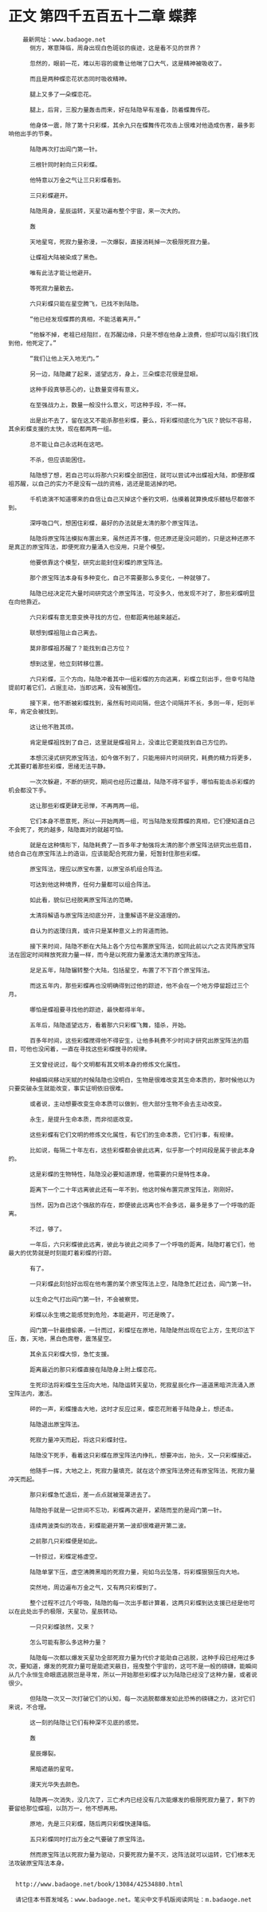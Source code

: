 # 正文 第四千五百五十二章 蝶葬
        最新网址：www.badaoge.net
          侧方，寒意降临，周身出现白色斑驳的痕迹，这是看不见的世界？
      
          忽然的，眼前一花，难以形容的疲惫让他喘了口大气，这是精神被吸收了。
      
          而且是两种蝶恋花状态同时吸收精神。
      
          腿上又多了一朵蝶恋花。
      
          腿上，后背，三股力量轰击而来，好在陆隐早有准备，防着蝶舞传花。
      
          他身体一震，除了第十只彩蝶，其余九只在蝶舞传花攻击上很难对他造成伤害，最多影响他出手的节奏。
      
          陆隐再次打出阎门第一针。
      
          三根针同时射向三只彩蝶。
      
          他特意以万金之气让三只彩蝶看到。
      
          三只彩蝶避开。
      
          陆隐周身，星辰运转，天星功遍布整个宇宙，来一次大的。
      
          轰
      
          天地星穹，死寂力量弥漫，一次爆裂，直接消耗掉一次极限死寂力量。
      
          让蝶祖大陆被染成了黑色。
      
          唯有此法才能让他避开。
      
          等死寂力量散去。
      
          六只彩蝶只能在星空腾飞，已找不到陆隐。
      
          “他已经发现蝶葬的真相，不能活着离开。”
      
          “他躲不掉，老祖已经阻拦，在苏醒边缘，只是不想在他身上浪费，但却可以指引我们找到他，他死定了。”
      
          “我们让他上天入地无门。”
      
          另一边，陆隐藏了起来，遥望远方，身上，三朵蝶恋花很是显眼。
      
          这种手段真够恶心的，让数量变得有意义。
      
          在至强战力上，数量一般没什么意义，可这种手段，不一样。
      
          出是出不去了，留在这又不能杀那些彩蝶，要么，将彩蝶彻底化为飞灰？貌似不容易，其余彩蝶支援的太快，现在都两两一组。
      
          总不能让自己永远耗在这吧。
      
          不杀，但应该能困住。
      
          陆隐想了想，若自己可以将那六只彩蝶全部困住，就可以尝试冲出蝶祖大陆，即便那蝶祖苏醒，以自己的实力不是没有一战的资格，逃还是能逃掉的吧。
      
          千机诡演不知道哪来的自信让自己灭掉这个垂钓文明，估摸着就算换成乐髅枯尽都做不到。
      
          深呼吸口气，想困住彩蝶，最好的办法就是太清的那个原宝阵法。
      
          陆隐将原宝阵法模拟布置出来，虽然还弄不懂，但还原还是没问题的，只是这种还原不是真正的原宝阵法，即便死寂力量涌入也没用，只是个模型。
      
          他要依靠这个模型，研究出能封住彩蝶的原宝阵法。
      
          那个原宝阵法本身有多种变化，自己不需要那么多变化，一种就够了。
      
          陆隐已经决定花大量时间研究这个原宝阵法，可没多久，他发现不对了，那些彩蝶明显在向他靠近。
      
          六只彩蝶有意无意变换寻找的方位，但都距离他越来越近。
      
          联想到蝶祖阻止自己离去。
      
          莫非那蝶祖苏醒了？能找到自己方位？
      
          想到这里，他立刻转移位置。
      
          六只彩蝶，三个方向，陆隐冲着其中一组彩蝶的方向逃离，彩蝶立刻出手，但幸亏陆隐提前盯着它们，占据主动，当即远离，没有被围住。
      
          接下来，他不断被彩蝶找到，虽然有时间间隔，但这个间隔并不长，多则一年，短则半年，肯定会被找到。
      
          这让他不胜其烦。
      
          肯定是蝶祖找到了自己，这里就是蝶祖背上，没谁比它更能找到自己方位的。
      
          本想沉浸式研究原宝阵法，如今做不到了，只能用碎片时间研究，耗费的精力将更多，尤其要盯着那些彩蝶，思绪无法平静。
      
          一次次躲避，不断的研究，期间也经历过鏖战，陆隐不得不留手，哪怕有能击杀彩蝶的机会都没下手。
      
          这让那些彩蝶更肆无忌惮，不再两两一组。
      
          它们本身不愿意死，所以一开始两两一组，可当陆隐发现葬蝶的真相，它们便知道自己不会死了，死的越多，陆隐面对的就越可怕。
      
          就是在这种情形下，陆隐耗费了一百多年才勉强将太清的那个原宝阵法研究出些眉目，结合自己在原宝阵法上的造诣，应该能配合死寂力量，短暂封住那些彩蝶。
      
          原宝阵法，理应以原宝布置，以原宝杀机组合阵法。
      
          可达到他这种境界，任何力量都可以组合阵法。
      
          如此看，貌似已经脱离原宝阵法的范畴。
      
          太清将解语与原宝阵法彻底分开，注重解语不是没道理的。
      
          自认为的返璞归真，或许只是某种意义上的背道而驰。
      
          接下来时间，陆隐不断在大陆上各个方位布置原宝阵法，如同此前以六之古灵阵原宝阵法在固定时间释放死寂力量一样，而今是以死寂力量激活太清的原宝阵法。
      
          足足五年，陆隐辗转整个大陆，包括星空，布置了不下百个原宝阵法。
      
          而这五年内，那些彩蝶再也没明确得到过他的踪迹，他不会在一个地方停留超过三个月。
      
          哪怕是蝶祖要寻找他的踪迹，最快都得半年。
      
          五年后，陆隐遥望远方，看着那六只彩蝶飞舞，猎杀，开始。
      
          百多年时间，这些彩蝶搅得他不得安生，让他多耗费不少时间才研究出原宝阵法的眉目，可他也没闲着，一直在寻找这些彩蝶搜寻的规律。
      
          王文曾经说过，每个文明都有其文明本身的修炼文化属性。
      
          种植瞬间移动天赋的时候陆隐也没明白，生物是很难改变其生命本质的，那时候他以为只要突破永生就能改变，事实证明依旧很难。
      
          或者说，主动想要改变生命本质可以做到，但大部分生物不会去主动改变。
      
          永生，是提升生命本质，而非彻底改变。
      
          这些彩蝶有它们文明的修炼文化属性，有它们的生命本质，它们行事，有规律。
      
          比如说，每隔二十年左右，这些彩蝶都会彼此远离，似乎那一个时间段是属于彼此本身的。
      
          这是彩蝶的生物特性，陆隐没必要知道原理，他需要的只是特性本身。
      
          距离下一个二十年远离彼此还有一年不到，他这时候布置完原宝阵法，刚刚好。
      
          当然，因为自己这个强敌的存在，即便彼此远离也不会多远，最多是多了一个呼吸的距离。
      
          不过，够了。
      
          一年后，六只彩蝶彼此远离，彼此与彼此之间多了一个呼吸的距离，陆隐盯着它们，他最大的优势就是时刻能盯着彩蝶的行踪。
      
          有了。
      
          一只彩蝶此刻恰好出现在他布置的某个原宝阵法上空，陆隐急忙赶过去，阎门第一针。
      
          以生命之气打出阎门第一针，不会被察觉。
      
          彩蝶以永生境之能感觉到危险，本能避开，可还是晚了。
      
          阎门第一针最擅偷袭，一针而过，彩蝶怔在原地，陆隐陡然出现在它上方，生死印法下压，轰，天地，黑白色席卷，震荡星空。
      
          其余五只彩蝶大惊，急忙支援。
      
          距离最近的那只彩蝶直接在陆隐身上附上蝶恋花。
      
          生死印法将彩蝶生生压向大地，陆隐运转天星功，死寂星辰化作一道道黑暗洪流涌入原宝阵法内，激活。
      
          砰的一声，彩蝶撞击大地，这时才反应过来，蝶恋花附着于陆隐身上，想还击。
      
          陆隐退出原宝阵法。
      
          死寂力量冲天而起，将这只彩蝶封住。
      
          陆隐没下死手，看着这只彩蝶在原宝阵法内挣扎，想要冲出，抬头，又一只彩蝶接近。
      
          他随手一挥，大地之上，死寂力量填充，就在这个原宝阵法旁还有原宝阵法，死寂力量冲天而起。
      
          那只彩蝶急忙退后，差一点点就被笼罩进去了。
      
          陆隐抬手就是一记世间不忘功，彩蝶再次避开，紧随而至的是阎门第一针。
      
          连续两波类似的攻击，彩蝶能避开第一波却很难避开第二波。
      
          之前那几只彩蝶便是如此。
      
          一针掠过，彩蝶定格虚空。
      
          陆隐单掌下压，虚空沸腾黑暗的死寂力量，宛如乌云坠落，将彩蝶狠狠压向大地。
      
          突然地，周边遍布万金之气，又有两只彩蝶到了。
      
          整个过程不过几个呼吸，陆隐的每一次出手都计算着，这两只彩蝶到达支援已经是他可以在此处出手的极限，天星功，星辰转动。
      
          一只只彩蝶骇然，又来？
      
          怎么可能有那么多这种力量？
      
          陆隐每一次都以爆发天星功全部死寂力量为代价才能助自己逃脱，这种手段已经用过多次，要知道，爆发的死寂力量可是能遮天蔽日，摇曳整个宇宙的，这可不是一般的磅礴，能瞬间从几个永恒生命眼底逃脱岂是寻常，所以一开始那些彩蝶才以为陆隐已经没了这种力量，或者说很少。
      
          但陆隐一次又一次打破它们的认知，每一次逃脱都爆发如此恐怖的磅礴之力，这对它们来说，不合理。
      
          这一刻的陆隐让它们有种深不见底的感觉。
      
          轰
      
          星辰爆裂。
      
          黑暗遮蔽的星穹。
      
          漫天光华失去颜色。
      
          陆隐再一次消失，没几次了，三亡术内已经没有几次能爆发的极限死寂力量了，剩下的要留给那位蝶祖，以防万一，他不想再用。
      
          原地，先是三只彩蝶，随后两只彩蝶快速降临。
      
          五只彩蝶同时打出万金之气要破了原宝阵法。
      
          然而原宝阵法以死寂力量为驱动，只要死寂力量不灭，这阵法就可以运转，它们根本无法攻破原宝阵法本身。
      
      
      http://www.badaoge.net/book/13084/42534880.html
      
      请记住本书首发域名：www.badaoge.net。笔尖中文手机版阅读网址：m.badaoge.net